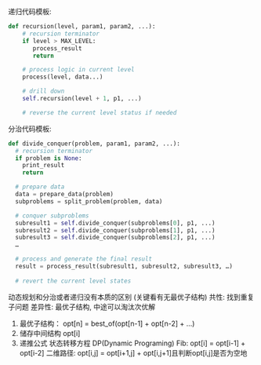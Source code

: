递归代码模板:
```python
def recursion(level, param1, param2, ...): 
    # recursion terminator 
    if level > MAX_LEVEL: 
	   process_result 
	   return 

    # process logic in current level 
    process(level, data...) 

    # drill down 
    self.recursion(level + 1, p1, ...) 

    # reverse the current level status if needed
```

分治代码模板:
```python
def divide_conquer(problem, param1, param2, ...): 
  # recursion terminator 
  if problem is None: 
	print_result 
	return 

  # prepare data 
  data = prepare_data(problem) 
  subproblems = split_problem(problem, data) 

  # conquer subproblems 
  subresult1 = self.divide_conquer(subproblems[0], p1, ...) 
  subresult2 = self.divide_conquer(subproblems[1], p1, ...) 
  subresult3 = self.divide_conquer(subproblems[2], p1, ...) 
  …

  # process and generate the final result 
  result = process_result(subresult1, subresult2, subresult3, …)
	
  # revert the current level states
```

动态规划和分治或者递归没有本质的区别 (关键看有无最优子结构)
共性: 找到重复子问题
差异性: 最优子结构, 中途可以淘汰次优解

1. 最优子结构： opt[n] = best_of(opt[n-1] + opt[n-2] + ...)
2. 储存中间结构 opt[i]
3. 递推公式 状态转移方程 DP(Dynamic Programing)
Fib: opt[i] = opt[i-1] + opt[i-2]
二维路径: opt[i,j] = opt[i+1,j] + opt[i,j+1]且判断opt[i,j]是否为空地
